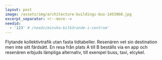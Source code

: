 ```yaml
---
layout: post
image: /assets/img/architecture-buildings-bus-1453960.jpg
excerpt_separator: <!--more-->
needid:
  - '123' # /needs/minska-bilkörande-i-centrum'
---
```

Flytande kollektivtrafik utan fasta tidtabeller. <!--more-->
Resenären vet sin destination men inte sitt färdsätt. En resa från plats A till B beställs via en app och resenären erbjuds lämpliga alternativ, till exempel buss, taxi, elcykel.
